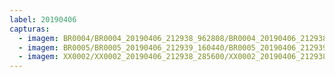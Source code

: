 ```yaml
---
label: 20190406
capturas:
  - imagem: BR0004/BR0004_20190406_212938_962808/BR0004_20190406_212938_962808_stack_1_meteors.jpg
  - imagem: BR0005/BR0005_20190406_212939_160440/BR0005_20190406_212939_160440_stack_1_meteors.jpg
  - imagem: XX0002/XX0002_20190406_212938_285600/XX0002_20190406_212938_285600_stack_62_meteors.jpg
---
```

